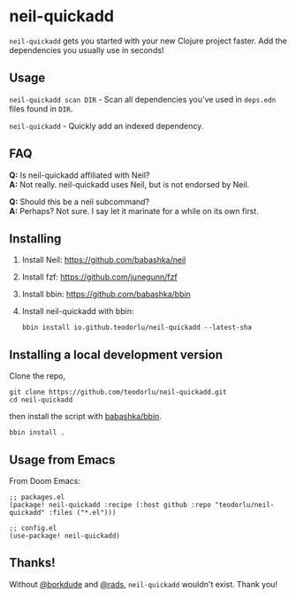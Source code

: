 # neil-quickadd

`neil-quickadd` gets you started with your new Clojure project faster.
Add the dependencies you usually use in seconds!

## Usage

`neil-quickadd scan DIR` - Scan all dependencies you've used in `deps.edn` files found in `DIR`.

`neil-quickadd` - Quickly add an indexed dependency.

## FAQ

**Q:** Is neil-quickadd affiliated with Neil?
<br>
**A:** Not really. neil-quickadd uses Neil, but is not endorsed by Neil.

**Q:** Should this be a neil subcommand?
<br>
**A:** Perhaps? Not sure. I say let it marinate for a while on its own first.

## Installing

1.  Install Neil: https://github.com/babashka/neil
2.  Install fzf: https://github.com/junegunn/fzf
3.  Install bbin: https://github.com/babashka/bbin
4.  Install neil-quickadd with bbin:

    ```
    bbin install io.github.teodorlu/neil-quickadd --latest-sha
    ```


## Installing a local development version

Clone the repo,

    git clone https://github.com/teodorlu/neil-quickadd.git
    cd neil-quickadd
        
then install the script with [babashka/bbin][babashka-bbin].

    bbin install .

[babashka-bbin]: https://github.com/babashka/bbin

## Usage from Emacs

From Doom Emacs:

```emacs-lisp
;; packages.el
(package! neil-quickadd :recipe (:host github :repo "teodorlu/neil-quickadd" :files ("*.el")))

;; config.el
(use-package! neil-quickadd)
```

## Thanks!

Without [@borkdude][borkdude] and [@rads][rads], `neil-quickadd` wouldn't exist. Thank you!

[borkdude]: https://github.com/borkdude/
[rads]: https://github.com/rads/
